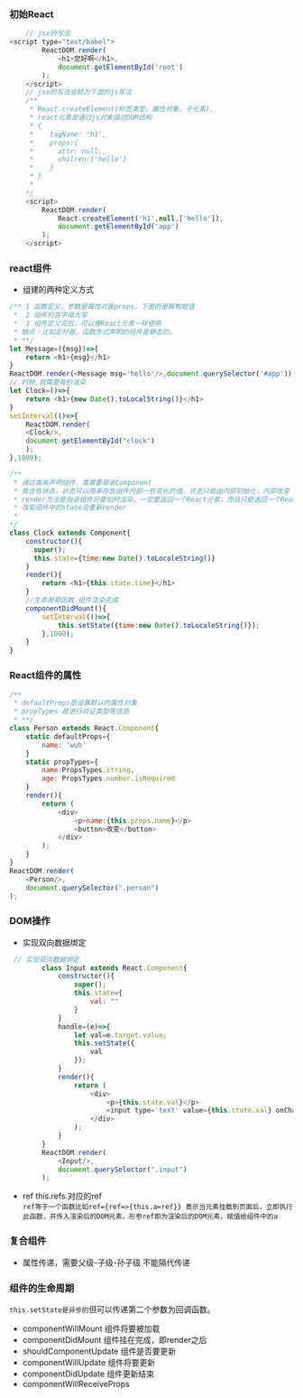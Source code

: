 ### 初始React
```javascript
    // jsx的写法
<script type="text/babel">
        ReactDOM.render(
            <h1>您好啊</h1>,
            document.getElementById('root')
        );
    </script>
    // jsx的写法会转为下面的js写法
    /**
     * React.createElement(标签类型，属性对象，子元素),
     * react元素是通过js对象描述DOM结构
     * {
     *    tagName: 'h1',
     *    props:{
     *      attr: null.,
     *      chilren:['hello']
     *    }
     * }
     * 
    */
    <script>
        ReactDOM.render(
            React.createElement('h1',null,['hello']),
            document.getElementById('app')
        );
    </script>
```

### react组件
- 组建的两种定义方式  
```javascript
/** 1 函数定义，参数是属性对象props，下面的是解构赋值
 *  2 组件的首字母大写
 *  3 组件定义完后，可以像React元素一样使用
 * 缺点：比如定时器，函数方式声明的组件是静态的。
 * **/
let Message=({msg})=>{
    return <h1>{msg}</h1>
}
ReactDOM.render(<Message msg='hello'/>,document.querySelector('#app'));
// 时钟,就需要每秒渲染
let Clock=()=>{
    return <h1>{new Date().toLocalString()}</h1>
}
setInterval(()=>{
    ReactDOM.render(
    <Clock/>,
    document.getElementById("clock")
    );
},1000);

/**
 * 通过类来声明组件，类需要继承Component
 * 类含有状态，状态可以用来存放组件内部一些变化的值，状态只能由内部初始化，内部改变
 * render方法是指该组件将要如何渲染，一定要返回一个React元素，而且只能返回一个React元素
 * 改变组件中的state会重新render
 * 
*/
class Clock extends Component{
    constructor(){
      super();
      this.state={time:new Date().toLocaleString()}  
    }
    render(){
        return <h1>{this.state.time}</h1>
    }
    //生命周期函数 组件渲染完成
    componentDidMount(){
        setInterval(()=>{
            this.setState({time:new Date().toLocaleString()});
        },1000);
    }
}
```
### React组件的属性
```javascript
/**
 * defaultProps是设置默认的属性对象
 * propTypes 是进行验证类型等信息
 * **/
class Person extends React.Component{
    static defaultProps={
        name: 'wuh'
    }
    static propTypes={
        name:PropsTypes.string,
        age: PropsTypes.number.isRequired
    }
    render(){
        return (
            <div>
                <p>name:{this.props.name}</p>
                <button>改变</button>    
            </div>
        );
    }
}
ReactDOM.render(
    <Person/>,
    document.querySelector(".person")
);
```

### DOM操作
- 实现双向数据绑定
```javascript
 // 实现双向数据绑定
        class Input extends React.Component{
            constructor(){
                super();
                this.state={
                    val: ""
                }
            }
            handle=(e)=>{
                let val=e.target.value;
                this.setState({
                    val
                });
            }
            render(){
                return (
                    <div>
                        <p>{this.state.val}</p>
                        <input type='text' value={this.state.val} onChange={this.handle}/>
                    </div>
                );
            }
        }
        ReactDOM.render(
            <Input/>,
            document.querySelector(".input")
        );
```
- ref this.refs.对应的ref  
`ref等于一个函数比如ref={ref=>{this.a=ref}} 表示当元素挂载到页面后，立即执行此函数，并传入渲染后的DOM元素，形参ref即为渲染后的DOM元素，赋值给组件中的a`

### 复合组件
- 属性传递，需要父级-子级-孙子级 不能隔代传递

### 组件的生命周期
`this.setState是异步的`但可以传递第二个参数为回调函数。
- componentWillMount 组件将要被加载
- componentDidMount 组件挂在完成，即render之后
- shouldComponentUpdate 组件是否要更新
- componentWillUpdate 组件将要更新
- componentDidUpdate 组件更新结束
- componentWillReceiveProps  
